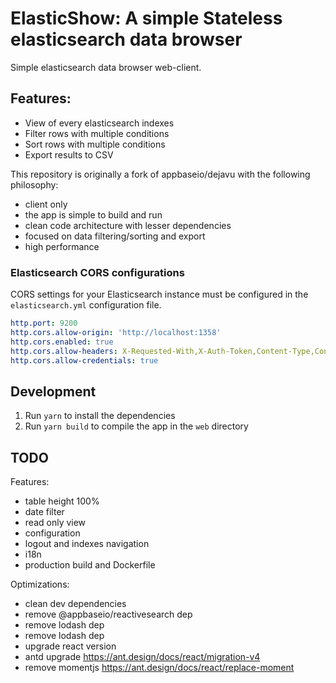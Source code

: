 # ElasticShow: A simple Stateless elasticsearch data browser
Simple elasticsearch data browser web-client.

## Features:
- View of every elasticsearch indexes
- Filter rows with multiple conditions
- Sort rows with multiple conditions
- Export results to CSV

This repository is originally a fork of appbaseio/dejavu with the following philosophy:
- client only
- the app is simple to build and run
- clean code architecture with lesser dependencies
- focused on data filtering/sorting and export
- high performance


### Elasticsearch CORS configurations
CORS settings for your Elasticsearch instance must be configured in the `elasticsearch.yml` configuration file.
```yaml
http.port: 9200
http.cors.allow-origin: 'http://localhost:1358'
http.cors.enabled: true
http.cors.allow-headers: X-Requested-With,X-Auth-Token,Content-Type,Content-Length,Authorization
http.cors.allow-credentials: true
```

## Development
1. Run `yarn` to install the dependencies
2. Run `yarn build` to compile the app in the `web` directory


## TODO
Features:
- table height 100%
- date filter
- read only view
- configuration
- logout and indexes navigation
- i18n
- production build and Dockerfile


Optimizations:
- clean dev dependencies
- remove @appbaseio/reactivesearch dep
- remove lodash dep
- remove lodash dep
- upgrade react version
- antd upgrade https://ant.design/docs/react/migration-v4
- remove momentjs https://ant.design/docs/react/replace-moment